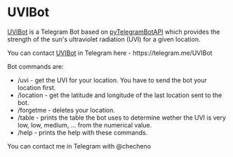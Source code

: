 # UVIBot
<a href="https://telegram.me/UVIBot">UVIBot</a> is a Telegram Bot based on <a href="https://github.com/eternnoir/pyTelegramBotAPI">pyTelegramBotAPI</a> which provides the strength of the sun's ultraviolet radiation (UVI) for a given location.

<p>
You can contact <a href="https://telegram.me/UVIBot">UVIBot</a> in Telegram here - https://telegram.me/UVIBot
</p>
<p>
Bot commands are:
</p>

<ul>
<li>/uvi - get the UVI for your location. You have to send the bot your location first.</li>
<li>/location - get the latitude and longitude of the last location sent to the bot.</li>
<li>/forgetme - deletes your location.</li>
<li>/table - prints the table the bot uses to determine wether the UVI is very low, low, medium, ... from the numerical value.</li>
<li>/help - prints the help with these commands.</li>
</ul>

<p>
You can contact me in Telegram with @checheno
</p>

